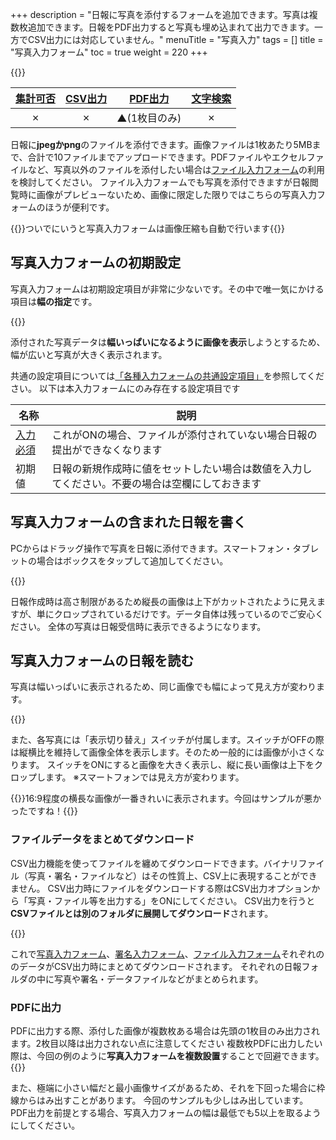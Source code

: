 +++
description = "日報に写真を添付するフォームを追加できます。写真は複数枚追加できます。日報をPDF出力すると写真も埋め込まれて出力できます。一方でCSV出力には対応していません。"
menuTitle = "写真入力"
tags = []
title = "写真入力フォーム"
toc = true
weight = 220
+++

{{<icatch filename="picture" msg="スマホで「パシャッ」 そのまま日報に添付" title="写真入力フォーム" desc="写真入力フォームを含んだ日報テンプレートの例" fontsize="30px" alice="ok" >}}

|[集計可否](/report/analytics/)|[CSV出力](/report/analytics/csv/)|[PDF出力](/report/read/pdf/)|[文字検索](/report/read/list/)|
|:---:|:---:|:---:|:---:|
|✗|✗|▲(1枚目のみ)|✗|

日報に**jpegかpng**のファイルを添付できます。画像ファイルは1枚あたり5MBまで、合計で10ファイルまでアップロードできます。PDFファイルやエクセルファイルなど、写真以外のファイルを添付したい場合は[ファイル入力フォーム](/org/groupsetting/template/file/)の利用を検討してください。
ファイル入力フォームでも写真を添付できますが日報閲覧時に画像がプレビューないため、画像に限定した限りではこちらの写真入力フォームのほうが便利です。

{{<alice pos="right" icon="ok">}}ついでにいうと写真入力フォームは画像圧縮も自動で行います{{</alice>}}

## 写真入力フォームの初期設定

写真入力フォームは初期設定項目が非常に少ないです。その中で唯一気にかける項目は**幅の指定**です。

{{<appscreen filename="picture-template-edit" title="テンプレートの編集画面" desc="写真入力フォームのみで構成された日報テンプレートを作成" >}}

添付された写真データは**幅いっぱいになるように画像を表示**しようとするため、幅が広いと写真が大きく表示されます。

共通の設定項目については[「各種入力フォームの共通設定項目」]((/org/groupsetting/template/make/#common_setting))を参照してください。
以下は本入力フォームにのみ存在する設定項目です

|名称|説明|
|---|---|
|[入力必須](/blog/required/)|これがONの場合、ファイルが添付されていない場合日報の提出ができなくなります|
|初期値|日報の新規作成時に値をセットしたい場合は数値を入力してください。不要の場合は空欄にしておきます|

## 写真入力フォームの含まれた日報を書く

PCからはドラッグ操作で写真を日報に添付できます。スマートフォン・タブレットの場合はボックスをタップして追加してください。

{{<appscreen filename="input" title="日報に写真を添付する" desc="写真入力フォームの含まれた日報作成画面のイメージ。写真を添付できる枠がありそこから写真を追加できる。PCの場合はドラッグ操作で追加も可能" >}}

日報作成時は高さ制限があるため縦長の画像は上下がカットされたように見えますが、単にクロップされているだけです。データ自体は残っているのでご安心ください。
全体の写真は日報受信時に表示できるようになります。

## 写真入力フォームの日報を読む

写真は幅いっぱいに表示されるため、同じ画像でも幅によって見え方が変わります。

{{<appscreen filename="posted1" title="写真付きの日報を読む" desc="日報表示画面。写真はテンプレートの指定した幅にあわせて拡大されるため、同じ画像でも表示倍率が異なることがある" >}}

また、各写真には「表示切り替え」スイッチが付属します。スイッチがOFFの際は縦横比を維持して画像全体を表示します。そのため一般的には画像が小さくなります。
スイッチをONにすると画像を大きく表示し、縦に長い画像は上下をクロップします。
※スマートフォンでは見え方が変わります。

{{<alice pos="right" icon="default">}}16:9程度の横長な画像が一番きれいに表示されます。今回はサンプルが悪かったですね！{{</alice>}}

### ファイルデータをまとめてダウンロード

CSV出力機能を使ってファイルを纏めてダウンロードできます。バイナリファイル（写真・署名・ファイルなど）はその性質上、CSV上に表現することができません。
CSV出力時にファイルをダウンロードする際はCSV出力オプションから「写真・ファイル等を出力する」をONにしてください。
CSV出力を行うと**CSVファイルとは別のフォルダに展開してダウンロード**されます。

{{<appscreen filename="download" title="バイナリファイルを一括ダウンロード" desc="日報に添付されたバイナリーデータをダウンロードするオプションの設定" >}}

これで[写真入力フォーム](/org/groupsetting/template/picture/)、[署名入力フォーム](/org/groupsetting/template/sign/)、[ファイル入力フォーム](/org/groupsetting/template/file/)それぞれののデータがCSV出力時にまとめてダウンロードされます。
それぞれの日報フォルダの中に写真や署名・データファイルなどがまとめられます。

### PDFに出力

PDFに出力する際、添付した画像が複数枚ある場合は先頭の1枚目のみ出力されます。2枚目以降は出力されない点に注意してください
複数枚PDFに出力したい際は、今回の例のように**写真入力フォームを複数設置**することで回避できます。
{{<attachments style="orange" />}}

また、極端に小さい幅だと最小画像サイズがあるため、それを下回った場合に枠線からはみ出すことがあります。
今回のサンプルも少しはみ出しています。
PDF出力を前提とする場合、写真入力フォームの幅は最低でも5以上を取るようにしてください。
